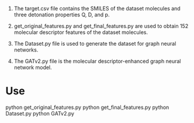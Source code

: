1. The target.csv file contains the SMILES of the dataset molecules and three detonation properties Q, D, and p.

2. get_original_features.py and get_final_features.py are used to obtain 152 molecular descriptor features of the dataset molecules.

3. The Dataset.py file is used to generate the dataset for graph neural networks.

4. The GATv2.py file is the molecular descriptor-enhanced graph neural network model.

# Use
python get_original_features.py
python get_final_features.py
python Dataset.py
python GATv2.py
